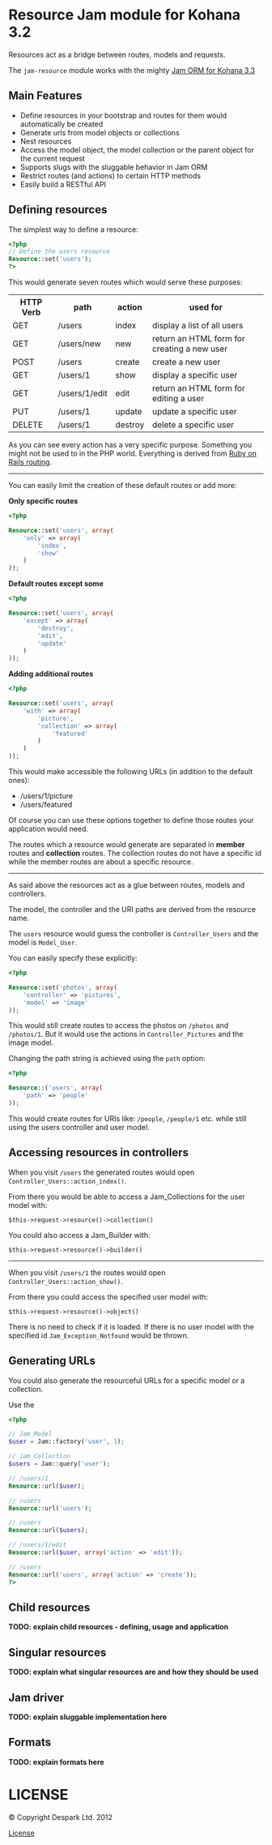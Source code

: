 Resource Jam module for Kohana 3.2
==================================

Resources act as a bridge between routes, models and requests.

The `jam-resource` module works with the mighty [Jam ORM for Kohana 3.3](openbuildings/jam)

Main Features
-------------

 * Define resources in your bootstrap and routes for them would automatically be created
 * Generate urls from model objects or collections
 * Nest resources
 * Access the model object, the model collection or the parent object for the current request
 * Supports slugs with the sluggable behavior in Jam ORM
 * Restrict routes (and actions) to certain HTTP methods
 * Easily build a RESTful API

Defining resources
------------------

The simplest way to define a resource:

``` php
<?php
// Define the users resource
Resource::set('users');
?>
```

This would generate seven routes which would serve these purposes:

<table>
	<tr>
		<th>HTTP Verb</th>
		<th>path</th>
		<th>action</th>
		<th>used for</th>
	</tr>
	<tr>
		<td>GET</td>
		<td>/users</td>
		<td>index</td>
		<td>display a list of all users</td>
	</tr>
	<tr>
		<td>GET</td>
		<td>/users/new</td>
		<td>new</td>
		<td>return an HTML form for creating a new user</td>
	</tr>
	<tr>
		<td>POST</td>
		<td>/users</td>
		<td>create</td>
		<td>create a new user</td>
	</tr>
	<tr>
		<td>GET</td>
		<td>/users/1</td>
		<td>show</td>
		<td>display a specific user</td>
	</tr>
		<td>GET</td>
		<td>/users/1/edit</td>
		<td>edit</td>
		<td>return an HTML form for editing a user</td>
	<tr>
		<td>PUT</td>
		<td>/users/1</td>
		<td>update</td>
		<td>update a specific user</td>
	</tr>
	<tr>
		<td>DELETE</td>
		<td>/users/1</td>
		<td>destroy</td>
		<td>delete a specific user</td>
	</tr>
</table>

As you can see every action has a very specific purpose.
Something you might not be used to in the PHP world.
Everything is derived from [Ruby on Rails routing](http://guides.rubyonrails.org/routing.html).

---

You can easily limit the creation of these default routes or add more:

**Only specific routes**

``` php
<?php

Resource::set('users', array(
	'only' => array(
		'index',
		'show'
	)
));
```

**Default routes except some**

``` php
<?php

Resource::set('users', array(
	'except' => array(
		'destroy',
		'edit',
		'update'
	)
));
```

**Adding additional routes**

``` php
<?php

Resource::set('users', array(
	'with' => array(
		'picture',
		'collection' => array(
			'featured'
		)
	)
));
```

This would make accessible the following URLs (in addition to the default ones):

 * /users/1/picture
 * /users/featured

Of course you can use these options together to define those routes your application would need.

The routes which a resource would generate are separated in **member** routes and **collection** routes.
The collection routes do not have a specific id while the member routes are about a specific resource.

---

As said above the resources act as a glue between routes, models and controllers.

The model, the controller and the URI paths are derived from the resource name.

The `users` resource would guess the controller is `Controller_Users` and the model is `Model_User`.

You can easily specify these explicitly:

``` php
<?php

Resource::set('photos', array(
	'controller' => 'pictures',
	'model' => 'image'
));
```

This would still create routes to access the photos on `/photos` and `/photos/1`.
But it would use the actions in `Controller_Pictures` and the image model.

Changing the path string is achieved using the `path` option:

``` php
<?php

Resource::('users', array(
	'path' => 'people'
));
```

This would create routes for URIs like: `/people`, `/people/1` etc. while still using the users controller and user model.

Accessing resources in controllers
----------------------------------

When you visit `/users` the generated routes would open `Controller_Users::action_index()`.

From there you would be able to access a Jam_Collections for the user model with:

`$this->request->resource()->collection()`

You could also access a Jam_Builder with:

`$this->request->resource()->builder()`

---

When you visit `/users/1` the routes would open `Controller_Users::action_show()`.

From there you could access the specified user model with:

`$this->request->resource()->object()`

There is no need to check if it is loaded. If there is no user model with the specified id
`Jam_Exception_Notfound` would be thrown.


Generating URLs
---------------

You could also generate the resourceful URLs for a specific model or a collection.

Use the

``` php
<?php

// Jam_Model
$user = Jam::factory('user', 1);

// Jam_Collection
$users = Jam::query('user');

// /users/1
Resource::url($user);

// /users
Resource::url('users');

// /users
Resource::url($users);

// /users/1/edit
Resource::url($user, array('action' => 'edit'));

// /users
Resource::url('users', array('action' => 'create'));
?>
```

Child resources
---------------

**TODO: explain child resources - defining, usage and application**

Singular resources
------------------

**TODO: explain what singular resources are and how they should be used**

Jam driver
-------

**TODO: explain sluggable implementation here**

Formats
-------

**TODO: explain formats here**

LICENSE
=======

&copy; Copyright Despark Ltd. 2012

[License](//github.com/openbuildings/jam-resource/blob/master/LICENSE)
